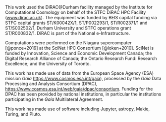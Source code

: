This work used the DiRAC@Durham facility managed by the Institute for Computational Cosmology on behalf of the STFC DiRAC HPC Facility (www.dirac.ac.uk). The equipment was funded by BEIS capital funding via STFC capital grants ST/K00042X/1, ST/P002293/1, ST/R002371/1 and ST/S002502/1, Durham University and STFC operations grant ST/R000832/1. DiRAC is part of the National e-Infrastructure.

Computations were performed on the Niagara supercomputer [@ponce+2019] at the SciNet HPC Consortium [@loken+2010]. SciNet is funded by Innovation, Science and Economic Development Canada; the Digital Research Alliance of Canada; the Ontario Research Fund: Research Excellence; and the University of Toronto.

This work has made use of data from the European Space Agency (ESA) mission
*Gaia* https://www.cosmos.esa.int/gaia), processed by the *Gaia*
Data Processing and Analysis Consortium (DPAC), https://www.cosmos.esa.int/web/gaia/dpac/consortium. Funding for the DPAC has been provided by national institutions, in particular the institutions participating in the *Gaia* Multilateral Agreement.

This work has made use of software including Jupyter, astropy, Makie, Turing, and Pluto. 